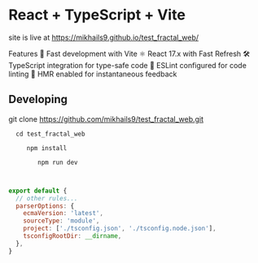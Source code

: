 # React + TypeScript + Vite

site is live at https://mikhails9.github.io/test_fractal_web/

Features
🚀 Fast development with Vite
⚛️ React 17.x with Fast Refresh
🛠️ TypeScript integration for type-safe code
💅 ESLint configured for code linting
🔄 HMR enabled for instantaneous feedback

## Developing

   git clone https://github.com/mikhails9/test_fractal_web.git

      cd test_fractal_web

         npm install

            npm run dev



```js


export default {
  // other rules...
  parserOptions: {
    ecmaVersion: 'latest',
    sourceType: 'module',
    project: ['./tsconfig.json', './tsconfig.node.json'],
    tsconfigRootDir: __dirname,
  },
}
```
